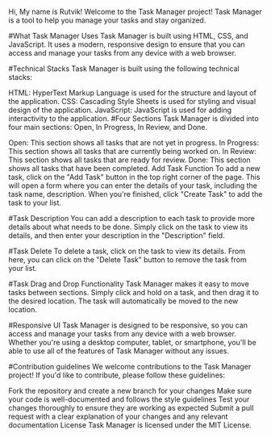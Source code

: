 
Hi, My name is Rutvik!
Welcome to the Task Manager project! Task Manager is a tool to help you manage your tasks and stay organized.

#What Task Manager Uses
Task Manager is built using HTML, CSS, and JavaScript. It uses a modern, responsive design to ensure that you can access and manage your tasks from any device with a web browser.

#Technical Stacks
Task Manager is built using the following technical stacks:

HTML: HyperText Markup Language is used for the structure and layout of the application.
CSS: Cascading Style Sheets is used for styling and visual design of the application.
JavaScript: JavaScript is used for adding interactivity to the application.
#Four Sections
Task Manager is divided into four main sections: Open, In Progress, In Review, and Done.

Open: This section shows all tasks that are not yet in progress.
In Progress: This section shows all tasks that are currently being worked on.
In Review: This section shows all tasks that are ready for review.
Done: This section shows all tasks that have been completed.
Add Task Function
To add a new task, click on the "Add Task" button in the top right corner of the page. This will open a form where you can enter the details of your task, including the task name, description. When you're finished, click "Create Task" to add the task to your list.

#Task Description
You can add a description to each task to provide more details about what needs to be done. Simply click on the task to view its details, and then enter your description in the "Description" field.

#Task Delete
To delete a task, click on the task to view its details. From here, you can click on the "Delete Task" button to remove the task from your list.

#Task Drag and Drop Functionality
Task Manager makes it easy to move tasks between sections. Simply click and hold on a task, and then drag it to the desired location. The task will automatically be moved to the new location.

#Responsive UI
Task Manager is designed to be responsive, so you can access and manage your tasks from any device with a web browser. Whether you're using a desktop computer, tablet, or smartphone, you'll be able to use all of the features of Task Manager without any issues.

#Contribution guidelines
We welcome contributions to the Task Manager project! If you'd like to contribute, please follow these guidelines:

Fork the repository and create a new branch for your changes
Make sure your code is well-documented and follows the style guidelines
Test your changes thoroughly to ensure they are working as expected
Submit a pull request with a clear explanation of your changes and any relevant documentation
License
Task Manager is licensed under the MIT License.